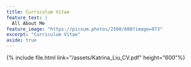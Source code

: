 ```yaml
---
title: Curriculum Vitae
feature_text: |
  All About Me
feature_image: "https://picsum.photos/2560/600?image=873"
excerpt: "Curriculum Vitae"
aside: true
---
```


{% include file.html link="/assets/Katrina_Liu_CV.pdf" height="600"%}

<div hidden>

#### Education
###### Harvard Medical School
Master of Biomedical Informatics, Aug. 2022-Now
###### Carnegie Mellon University
B.S. in Computer Science with Univerisity Honors, Aug. 2018-May. 2022\ 
<small>Minor in Mathematical Science, Computational Biology</small>\
<small>GPA: 3.86/4.0</small>

#### Honors
###### Dean's List with High Honors, Carnegie Mellon University
2018 Fall, 2019 Spring, 2020 Fall-2022 Spring
###### Dean's List, Carnegie Mellon University
2019 Fall

#### Research Experience
###### [Gehlenborg Lab](http://gehlenborglab.org/), Harvard Medical School
Graduate Research Assistant, Sep. 2022-Now\
<small>Supervisor: Dr. Nils Gehlenborg</small>
###### [Mohimani Lab](http://mohimanilab.cbd.cmu.edu/), Carnegie Mellon University
Undergraduate Research Assistant, Feb. 2021-Now\
<small>Supervisor: Dr. Hosein Mohimani</small>

###### Acuity Diagnostics
Machine Learning Research Assistant, Jun. 2022-Sep. 2022\
<small>Supervisor: Dr. Yongxin Zhao</small>
###### Summer Undergraduate Research Fellowship, Carnegie Mellon University
May. 2021-May.2022\
<small>Supervisor: Dr. Hosein Mohimani</small>
###### Summer Experience for Mathematical Science, Carnegie Mellon University
Jun. 2020-Aug. 2020\
<small>Supervisor: Dr. Kaave Hosseini</small>


#### Research-Based Project
###### Analysis of TCGA-MESO Samples Based on Mutation Variants and Gene Expression
Harvard Medical School
<small>Oct. 2022</small>

###### Predicting Biological Process Membership of Proteins from Protein-Protein Interaction Using Latent Mixed Membership Model
May 2022

###### Comparison of Active Learning and Traditional Supervised Classification Methods on High-Volume Cancer Gene Expression Data
May 2022

###### Comparison of TAD Callers for Structural Analysis of Cancer and Normal Cells
Dec. 2021

###### Correlation between SARS-CoV-2 Spike Protein Sequences and Structures
May 2021

#### Software-Based Project
###### Database Management System
Dec. 2021

###### Indeed for Labs
Dec. 2021

###### Consumer-to-Consumer eCommerce Platform
May 2021

###### Covid Analysis Framework
Apr. 2021
{% include video.html id="ek9Ppk304EY" title="Covid Analysis Framework" %}

###### Plant Pycoon
May 2019
{% include video.html id="Uxw2offyr1U" title="Plant Pycoon" %}
#### Work Experience
###### Teaching Assistant, Carnegie Mellon University
Aug. 2021-May 2022

###### Grader, Carnegie Mellon University
Aug. 2020-Dec. 2020

###### Peer Tutor, Carnegie Mellon University
May. 2020-. 2020

###### Teaching Assistant, Carnegie Mellon University
Aug. 2019-Dec.2019

###### Software Engineer Intern, Sina Corp
Jun. 2019-Aug. 2019

# Heading 1

## Heading 2

### Heading 3

#### Heading 4

##### Heading 5

###### Heading 6

<small>A small element</small>

[A link](https://david.darn.es "A link")

Lorem ipsum dolor sit amet, consectetur adip* isicing elit, sed do eiusmod *tempor incididunt ut labore et dolore magna aliqua.

Duis aute irure dolor in [A link](https://david.darn.es "A link") reprehenderit in voluptate velit esse cillum **bold text** dolore eu fugiat nulla pariatur. Excepteur span element sint occaecat cupidatat non proident, sunt _italicised text_ in culpa qui officia deserunt mollit anim id `some code` est laborum.

* An item
* An item
* An item
* An item
* An item

1. Item one
2. Item two
3. Item three
4. Item four
5. Item five

> A simple blockquote

Some HTML...

``` html
<blockquote cite="http://www.imdb.com/title/tt0284978/quotes/qt1375101">
  <p>You planning a vacation, Mr. Sullivan?</p>
  <footer>
    <a href="http://www.imdb.com/title/tt0284978/quotes/qt1375101">Sunways Security Guard</a>
  </footer>
</blockquote>
```

...CSS...

``` css
blockquote {
  text-align: center;
  font-weight: bold;
}
blockquote footer {
  font-size: .8rem;
}
```

...and JavaScript

``` js
const blockquote = document.querySelector("blockquote")
const bolden = (keyString, string) =>
  string.replace(new RegExp(keyString, 'g'), '<strong>'+keyString+'</strong>')

blockquote.innerHTML = bolden("Mr. Sullivan", blockquote.innerHTML)
```

`Single line of code`

## HTML Includes

### Contact form

{% include site-form.html %}

``` html
{% raw %}{% include site-form.html %}{% endraw %}
```

### Demo map embed

{% include map.html id="1UT-2Z-Vg_MG_TrS5X2p8SthsJhc" title="Coffee shop map" %}

``` html
{% raw %}{% include map.html id="XXXXXX" title="Coffee shop map" %}{% endraw %}
```

### Button include

{% include button.html text="A button" link="https://david.darn.es" %}

{% include button.html text="A button with icon" link="https://twitter.com/daviddarnes" icon="twitter" %}

``` html
{% raw %}{% include button.html text="A button" link="https://david.darn.es" %}
{% include button.html text="A button with icon" link="https://twitter.com/daviddarnes" icon="twitter" %}{% endraw %}
```

### Icon include

{% include icon.html id="twitter" title="twitter" %} [{% include icon.html id="linkedin" title="twitter" %}](https://www.linkedin.com/in/daviddarnes)

``` html
{% raw %}{% include icon.html id="twitter" title="twitter" %}
[{% include icon.html id="linkedin" title="twitter" %}](https://www.linkedin.com/in/daviddarnes){% endraw %}
```

### Video include

{% include video.html id="zrkcGL5H3MU" title="Siteleaf tutorial video" %}

``` html
{% raw %}{% include video.html id="zrkcGL5H3MU" title="Siteleaf tutorial video" %}{% endraw %}
```


### Image includes

{% include figure.html image="https://picsum.photos/600/800?image=894" caption="Image with caption" width="300" height="800" %}

{% include figure.html image="https://picsum.photos/600/800?image=894" caption="Right aligned image" position="right" width="300" height="800" %}

{% include figure.html image="https://picsum.photos/600/800?image=894" caption="Left aligned image" position="left" width="300" height="800" %}

{% include figure.html image="https://picsum.photos/1600/800?image=894" alt="Image with just alt text" %}

``` html
{% raw %}{% include figure.html image="https://picsum.photos/600/800?image=894" caption="Image with caption" width="300" height="800" %}

{% include figure.html image="https://picsum.photos/600/800?image=894" caption="Right aligned image" position="right" width="300" height="800" %}

{% include figure.html image="https://picsum.photos/600/800?image=894" caption="Left aligned image" position="left" width="300" height="800" %}

{% include figure.html image="https://picsum.photos/1600/800?image=894" alt="Image with just alt text" %}{% endraw %}
```
</div>
